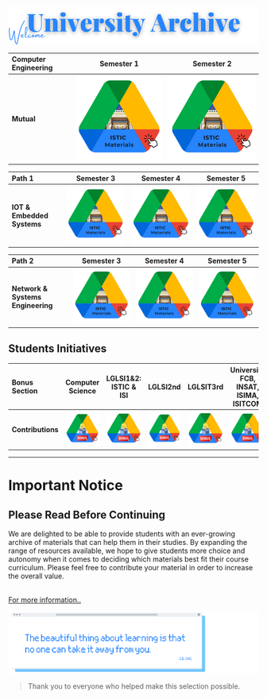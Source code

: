 
<br>
<br>
    
<img src="images/Drive/welc3.png">

<br>
<! --- 
images/Drive/1.png
images/Drive/3.png
images/Drive/2.png
 -->
      

|          Computer Engineering                                             |    Semester 1               |   Semester 2          |
|:--------                                              |:--------:          |:--------:    |
|          **Mutual**        |     [<img src="images/Drive/MAT.png" a>](https://drive.google.com/drive/folders/1gftTLJCmQZj167LFH59PvFvBQsE3ED48)               |        [<img src="images/Drive/MAT.png" alt="Wait for it!"  >](https://drive.google.com/drive/folders/1xcZRV-iIe5D_xBhW0YED2JXX6GLeAvAp)      |


|        Path 1                                               |    Semester 3               |   Semester 4          | Semester 5 |
|:--------                                              |:--------:          |:--------:    |:--------:    |
|  **IOT & Embedded Systems**             |    [<img src="images/Drive/MAT.png" alt="Wait for it!"  >](https://drive.google.com/drive/folders/1JE-YKVxuEXXHk_7HxaPY-KQ4A4nKtoeV)              |        [<img src="images/Drive/MAT.png" alt="Wait for it!"  >](https://drive.google.com/drive/folders/1tUIBi8edWYZhlVXxGlEgLLAw5eDsayxn)      |  [<img src="images/Drive/MAT.png" alt="Wait for it!" >](https://drive.google.com/drive/folders/1iaA3hUW-RigsXSjlDPegekHv3UnvZlZX)    |

|     Path 2                                                   |    Semester 3               |   Semester 4          | Semester 5 |
|:--------                                              |:--------:          |:--------:    |:--------:    |
|  **Network & Systems Engineering**                      |   [<img src="images/Drive/MAT.png" alt="Wait for it!"  >](https://drive.google.com/drive/folders/1vVGi6lDN0zFIEqgQ7gFasKp4YL27oivJ)               |       [<img src="images/Drive/MAT.png" alt="Wait for it!" >](https://drive.google.com/drive/folders/1F9LLbURNRJs_s7NxcsYDjedVG3PA4noz)       |    [<img src="images/Drive/MAT.png" alt="Wait for it!" >](https://drive.google.com/drive/folders/1frK3DmAr7aBpbCCZ_Dh2H0d2LjZuOgN6)    |




## Students Initiatives

|Bonus Section |  **Computer<br>Science** | **LGLSI1&2:** ISTIC & ISI | LGLSI2nd| LGLSIT3rd|University FCB, INSAT, ISIMA, ISITCOM| End of Study Sample Projects |Sample Presentations|Other Projects|  Add Yours HERE.|
|:--------                              |:--------:                   | :--------:     | :--------:   | :--------:                    | :--------:    | :--------:             | :--------:   | :--------: |:--------: |
| **Contributions**|[<img src="images/Drive/bonus.png" >](https://drive.google.com/drive/folders/18q7I3J1gnf0OZArdA6DRdQ6131aRqwhj)  | [<img src="images/Drive/bonus.png"   alt="Wait for it!" >](https://drive.google.com/drive/folders/1k9Bv44BFTeQjC0KC4iqmyOvZ4KPVE0AC)|[<img src="images/Drive/bonus.png" alt="Wait for it!" >](https://drive.google.com/drive/folders/17jYEOIhGvFb5DmFfxKj1-a7tEKsscOv3?fbclid=IwAR1zYDwXnHgmloUFA2r1DmtC1Tvt552arlDXWE7eCXceBpZU0zCDP2yslPs) |  [<img src="images/Drive/bonus.png" alt="Wait for it!" >](https://drive.google.com/drive/folders/1ilzdb-gr3uz8fiQ8bZOaG1J2Pl7F74wY) | [<img src="images/Drive/bonus.png" alt="Wait for it!" >](https://drive.google.com/drive/folders/1RpN-5HgroMFZil3w37JVkZMd7x5B8qtK) |[🖱PFE2022](https://drive.google.com/drive/folders/1DBWnLCZq-RNfXJa_IEVvRgq9ilqLpckW)<br> [🖱PFE2023](https://drive.google.com/drive/folders/10o9zI8VqP6nhGJhYiKJajm3VVn4VXPs4)  |[Examples](https://drive.google.com/drive/u/0/folders/1bTb1DsvfFpx5a7e7dF1MxciMTy_2t_f7?sort=13&direction=a)| [LGLSI Project](https://lglsi-3b.web.app/)|[Waiting for you!](contributions.md#contribution-options) |  



---

# Important Notice
## Please Read Before Continuing

We are delighted to be able to provide  students with an ever-growing archive of materials that can help them in their studies. By expanding the range of resources available, we hope to give students more choice and autonomy when it comes to deciding which materials best fit their course curriculum. 
Please feel free to contribute your material in order to increase the overall value. <br>
<br>

[For more information..](contributions.md)


<img src="images/Drive/yes.png"  >

> Thank you to everyone who helped make this selection possible.


